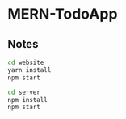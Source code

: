 # MERN-TodoApp

## Notes

```sh
cd website
yarn install
npm start

cd server
npm install
npm start
```
